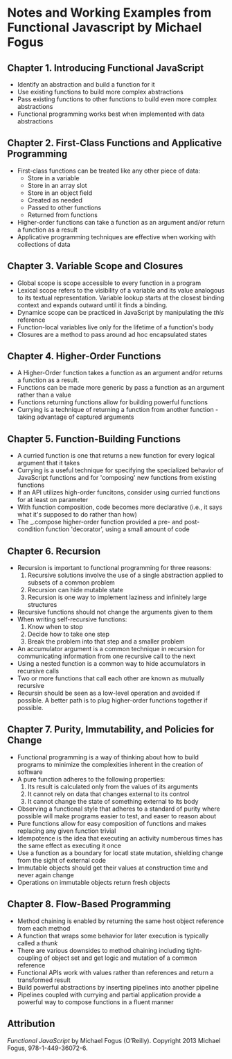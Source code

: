 # Notes and Working Examples from Functional Javascript by Michael Fogus

## Chapter 1. Introducing Functional JavaScript
  - Identify an abstraction and build a function for it
  - Use existing functions to build more complex abstractions
  - Pass existing functions to other functions to build even more complex abstractions
  - Functional programming works best when implemented with data abstractions

## Chapter 2. First-Class Functions and Applicative Programming
  - First-class functions can be treated like any other piece of data:
    - Store in a variable
    - Store in an array slot
    - Store in an object field
    - Created as needed
    - Passed to other functions
    - Returned from functions
  - Higher-order functions can take a function as an argument and/or return a function as a result
  - Applicative programming techniques are effective when working with collections of data

## Chapter 3. Variable Scope and Closures 
  - Global scope is scope accessible to every function in a program
  - Lexical scope refers to the visibility of a variable and its value analogous to its textual representation. Variable lookup starts at the closest binding context and expands outward until it finds a binding.
  - Dynamice scope can be practiced in JavaScript by manipulating the *this* reference
  - Function-local variables live only for the lifetime of a function's body
  - Closures are a method to pass around ad hoc encapsulated states

## Chapter 4. Higher-Order Functions
  - A Higher-Order function takes a function as an argument and/or returns a function as a result.
  - Functions can be made more generic by pass a function as an argument rather than a value
  - Functions returning functions allow for building powerful functions
  - Currying is a technique of returning a function from another function - taking advantage of captured arguments

## Chapter 5. Function-Building Functions
  - A curried function is one that returns a new function for every logical argument that it takes
  - Currying is a useful technique for specifying the specialized behavior of JavaScript functions and for 'composing' new functions from existing functions
  - If an API utilizes high-order funcitons, consider using curried functions for at least on parameter
  - With function composition, code becomes more declarative (i.e., it says what it's supposed to do rather than how)
  - The _.compose higher-order function provided a pre- and post-condition function 'decorator', using a small amount of code

## Chapter 6. Recursion
  - Recursion is important to functional programming for three reasons:
    1. Recursive solutions involve the use of a single abstraction applied to subsets of a common problem
    2. Recursion can hide mutable state
    3. Recursion is one way to implement laziness and infinitely large structures
  - Recursive functions should not change the arguments given to them
  - When writing self-recursive functions:
    1. Know when to stop
    2. Decide how to take one step
    3. Break the problem into that step and a smaller problem
  - An accumulator argument is a common technique in recursion for communicating information from one recursive call to the next
  - Using a nested function is a common way to hide accumulators in recursive calls
  - Two or more functions that call each other are known as mutually recursive
  - Recursin should be seen as a low-level operation and avoided if possible. A better path is to plug higher-order functions together if possible.

## Chapter 7. Purity, Immutability, and Policies for Change
  - Functional programming is a way of thinking about how to build programs to minimize the complexities inherent in the creation of software
  - A pure function adheres to the following properties:
    1. Its result is calculated only from the values of its arguments
    2. It cannot rely on data that changes external to its control
    2. It cannot change the state of something external to its body
  - Observing a functional style that adheres to a standard of purity where possible will make programs easier to test, and easer to reason about
  - Pure functions allow for easy composition of functions and makes replacing any given function trivial
  - Idempotence is the idea that executing an activity numberous times has the same effect as executing it once  
  - Use a function as a boundary for locatl state mutation, shielding change from the sight of external code
  - Immutable objects should get their values at construction time and never again change
  - Operations on immutable objects return fresh objects

## Chapter 8. Flow-Based Programming
  - Method chaining is enabled by returning the same host object reference from each method
  - A function that wraps some behavior for later execution is typically called a *thunk*
  - There are various downsides to method chaining including tight-coupling of object set and get logic and mutation of a common reference
  - Functional APIs work with values rather than references and return a transformed result
  - Build powerful abstractions by inserting pipelines into another pipeline
  - Pipelines coupled with currying and partial application provide a powerful way to compose functions in a fluent manner

## Attribution
*Functional JavaScript* by Michael Fogus (O’Reilly). Copyright 2013 Michael Fogus, 978-1-449-36072-6.

